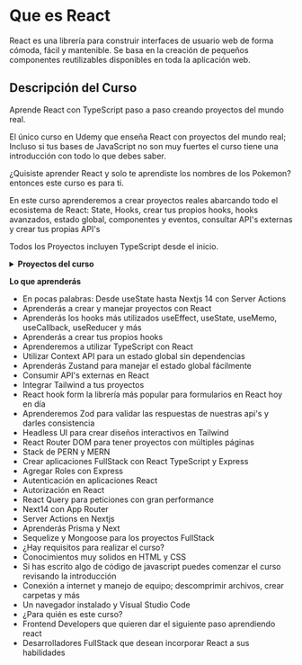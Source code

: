 # Que es React
React es una librería para construir interfaces de usuario web de forma cómoda, fácil y mantenible. Se basa en la creación de pequeños componentes reutilizables disponibles en toda la aplicación web.

## Descripción del Curso
Aprende React con TypeScript paso a paso creando proyectos del mundo real.

El único curso en Udemy que enseña React con proyectos del mundo real; Incluso si tus bases de JavaScript no son muy fuertes el curso tiene una introducción con todo lo que debes saber.

¿Quisiste aprender React y solo te aprendiste los nombres de los Pokemon? entonces este curso es para ti.

En este curso aprenderemos a crear proyectos reales abarcando todo el ecosistema de React: State, Hooks, crear tus propios hooks, hooks avanzados, estado global, componentes y eventos, consultar API's externas y crear tus propias API's

Todos los Proyectos incluyen TypeScript desde el inicio.

<details>

<summary><strong>Proyectos del curso</strong></summary>
<br>

**Proyecto 01:** Carrito de compras.
- En este proyecto estaremos aprendiendo los fundamentos de React: Componentes, Eventos y State, mientras creas un carrito de compras real con cantidades, precios, y más, tomaremos este mismo carrito para mostrarte como crear tus propios Hooks y como transformarlo a código de TypeScript y cuales son sus beneficios.

**Proyecto 02:** Calculadora de Propinas y Consumos: 
- Un proyecto ideal para restaurantes donde se podrá generar una orden con consumos y la persona podrá elegir la propina que desea dejar.

**Proyecto 03:** Contador de Calorias y Ejercicios: 
- Una de las tareas que más vas a realizar en tu vida como Developer es procesar formularios; en este proyecto tendremos un formulario, leeremos sus datos, lo vamos a procesar y realizar algunas operaciones como validación y mucho más, además aprenderás que es useReducer para manejar estados complejos en tus apps.

**Proyecto 04:** Migrar Carrito de Compras a useReducer: 
- En este capítulo estaremos viendo como tomar el proyecto de carrito de compras y convertirlo hacia useReducer; cuando tomas un proyecto que conoces en una tecnología nueva es garantía que podrás entender mejor los conceptos.

**Proyecto 05:** Migrar Calculadora de Propinas hacia useReducer: 
- Veamos como migrar nuestro otro proyecto hacia useReducer.

**Proyecto 06:** Control de Gastos y Presupuestos: 
- En este proyecto estaremos viendo que es Context API para tener un estado global sin dependencias; Context API va a ayudarte a no pasar props por cada componente, completamos el curso con filtrar gastos por categoría, calendario de fechas de gastos, gráficas y mucho más!

**Proyecto 07:** Administrador de Pacientes: 
- Este proyecto añade 2 herramientas nuevas: Zustand para manejar un estado global de forma muy simple y React Hook Form, una librería para tener validación y procesamiento en formularios de forma bastante sencilla.

**Proyecto 08:** Aplicación de Clima: 
- Esta será nuestra primera aplicación que obtiene datos de una API, como React Developer vas a trabajar en muchos proyectos que incluyen API's; estaremos viendo como validar y enviar peticiones hacia API, como leer las respuestas y como mostrar esa información.

**Proyecto 09:** Cotizador de Criptomonedas: 
- Este proyecto al igual que el anterior se conecta a una API para obtener el precio de una Criptomoneda en dolares, pesos mexicanos y otras monedas; Este proyecto incluye Zustand y Zod para validar las respuestas que obtenemos de nuestra API.

**Proyecto 10:** Buscador de Recetas: 
- Este es nuestro primer proyecto que incluye múltiples páginas; lo estaremos realizando con React Router DOM la librería más popular para crear aplicaciones en React de múltiples página, este curso utiliza el Slice Pattern para tener múltiples Stores de Zustand!

**Proyecto 11:** Administrador de Productos: 
- Este es nuestro primer proyecto Full Stack donde estaremos creando tanto frontend como backend utilizando el PERN (PostgreSQL, Node.js, Express y React) este proyecto utiliza una REST API que conectaremos con React, añadiremos temas más avanzados como Testing y Documentación de API's.

**Proyecto 12:** Administrador de Tareas y Proyectos:  
- Este es el Proyecto más avanzado del curso, utiliza el MERN stack que es uno de los más populares hoy en día, este proyecto incluye un sistema robusto de autenticación y registro de usuarios con confirmación de cuentas y resetear el password en caso de olvidarlo; además incluye roles y los usuarios solo pueden realizar ciertas acciones. El curso incluye además una REST API bastante compleja y avanzada, El curso utiliza también React Query, Tailwindcss, React Router, Mongoose, Express, TypeScript y mucho más.

**Proyecto 13:** Quiosco de Comida: 
- Finalizaremos este curso con una introducción a Next.js, utilizaremos la versión 14 con App Router, Server Actions, Prisma, Zod, Zustand, Tailwind, y mucho más, el proyecto incluye subida de archivos, CRUD Completo, paginador, buscador y más.

</details>

**Lo que aprenderás**
- En pocas palabras: Desde useState hasta Nextjs 14 con Server Actions
- Aprenderás a crear y manejar proyectos con React
- Aprenderás los hooks más utilizados useEffect, useState, useMemo, useCallback, useReducer y más
- Aprenderás a crear tus propios hooks
- Aprenderemos a utilizar TypeScript con React
- Utilizar Context API para un estado global sin dependencias
- Aprenderás Zustand para manejar el estado global fácilmente
- Consumir API's externas en React
- Integrar Tailwind a tus proyectos
- React hook form la librería más popular para formularios en React hoy en día
- Aprenderemos Zod para validar las respuestas de nuestras api's y darles consistencia
- Headless UI para crear diseños interactivos en Tailwind
- React Router DOM para tener proyectos con múltiples páginas
- Stack de PERN y MERN
- Crear aplicaciones FullStack con React TypeScript y Express
- Agregar Roles con Express
- Autenticación en aplicaciones React
- Autorización en React
- React Query para peticiones con gran performance
- Next14 con App Router
- Server Actions en Nextjs
- Aprenderás Prisma y Next
- Sequelize y Mongoose para los proyectos FullStack
- ¿Hay requisitos para realizar el curso?
- Conocimientos muy solidos en HTML y CSS
- Si has escrito algo de código de javascript puedes comenzar el curso revisando la introducción
- Conexión a internet y manejo de equipo; descomprimir archivos, crear carpetas y más
- Un navegador instalado y Visual Studio Code
- ¿Para quién es este curso?
- Frontend Developers que quieren dar el siguiente paso aprendiendo react
- Desarrolladores FullStack que desean incorporar React a sus habilidades